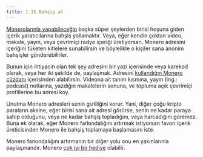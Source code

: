 ```yaml
---
title: 1.15 Bahşiş al
---
```


[Monerolarınla yapabileceğin](1.13_use_monero.md) başka süper
şeylerden birisi hoşuna giden içerik yaratıcılarına bahşiş
yollamaktır.  Veya, eğer kendin çoktan video, makale, yayın, veya
çevrimiçi radyo içeriği üretiyorsan, Monero adresini içeriğini tüketen
kitlelere sunabilirsin ve böylelikle o kişiler sana anonim bahşişler
gönderebilirler.

Bunun için ihtiyacin olan tek şey adresini bir yazı içerisinde veya
karekod olarak, veya her iki şekilde de, paylaşmak.  Adresini
[kullandığın Monero cüzdanı](1.02_get_a_monero_wallet.md) içerisinden
alabilirsin.  Videona ait tanım kısmına, yayın (ing.: podcast)
notlarına, yazdığın makalelerin sonuna, ve topluma açık çevrimiçi
profillerine bu adresi koy.

Unutma Monero adresleri senin gizliliğini korur.  Yani, diğer çoğu
kripto paraların aksine, eğer birisi sana ait adresi görürse, senin ne
kadar paraya sahip olduğunu, veya ne kadar bahşiş topladığını, veya
harcadığını göremez.  Buna ek olarak, eğer Monero farkındalığını
artırmak istiyorsan favori içerik üreticisinden Monero ile bahşiş
toplamaya başlamasını iste.

Monero farkındalığını artırmanın bir diğer yolu onu en yakınlarınla
paylaşmandır.  Monero [çok iyi bir hediye](1.16_gift_monero.md)
olabilir.

